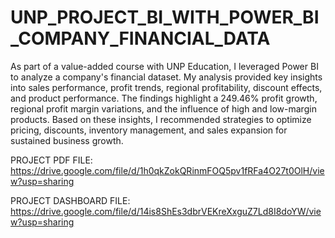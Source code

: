 # UNP_PROJECT_BI_WITH_POWER_BI_COMPANY_FINANCIAL_DATA

As part of a value-added course with UNP Education, I leveraged Power BI to analyze a company's financial dataset. My analysis provided key insights into sales performance, profit trends, regional profitability, discount effects, and product performance. The findings highlight a 249.46% profit growth, regional profit margin variations, and the influence of high and low-margin products. Based on these insights, I recommended strategies to optimize pricing, discounts, inventory management, and sales expansion for sustained business growth.


PROJECT PDF FILE: https://drive.google.com/file/d/1h0qkZokQRinmFOQ5pv1fRFa4O27t0OlH/view?usp=sharing


PROJECT DASHBOARD FILE: https://drive.google.com/file/d/14is8ShEs3dbrVEKreXxguZ7Ld8I8doYW/view?usp=sharing
